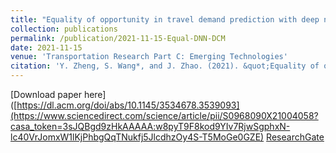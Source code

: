 ```yaml
---
title: "Equality of opportunity in travel demand prediction with deep neural networks and discrete choice models"
collection: publications
permalink: /publication/2021-11-15-Equal-DNN-DCM
date: 2021-11-15
venue: 'Transportation Research Part C: Emerging Technologies'
citation: 'Y. Zheng, S. Wang*, and J. Zhao. (2021). &quot;Equality of opportunity in travel demand prediction with deep neural networks and discrete choice models&quot; <i>Transportation Research Part C: Emerging Technologies</i>. 132: 103410.'
---
```


[Download paper here]([https://dl.acm.org/doi/abs/10.1145/3534678.3539093](https://www.sciencedirect.com/science/article/pii/S0968090X21004058?casa_token=3sJQBgd9zHkAAAAA:w8pyT9F8kod9YIv7RjwSgphxN-lc40VrJomxW1lKjPhbgQqTNukfj5JlcdhzOy4S-T5MoGe0GZE)
[ResearchGate](https://www.researchgate.net/profile/Yunhan-Zheng-4/publication/354897902_Equality_of_opportunity_in_travel_behavior_prediction_with_deep_neural_networks_and_discrete_choice_models/links/6168325125be2600ace8dda3/Equality-of-opportunity-in-travel-behavior-prediction-with-deep-neural-networks-and-discrete-choice-models.pdf)
